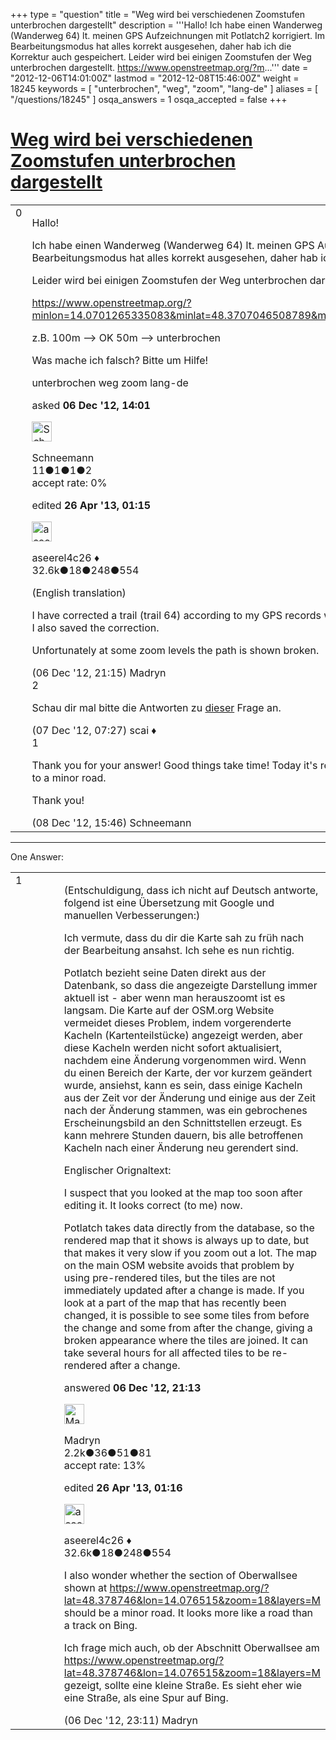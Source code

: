 +++
type = "question"
title = "Weg wird bei verschiedenen Zoomstufen unterbrochen dargestellt"
description = '''Hallo! Ich habe einen Wanderweg (Wanderweg 64) lt. meinen GPS Aufzeichnungen mit Potlatch2 korrigiert. Im Bearbeitungsmodus hat alles korrekt ausgesehen, daher hab ich die Korrektur auch gespeichert. Leider wird bei einigen Zoomstufen der Weg unterbrochen dargestellt. https://www.openstreetmap.org/?m...'''
date = "2012-12-06T14:01:00Z"
lastmod = "2012-12-08T15:46:00Z"
weight = 18245
keywords = [ "unterbrochen", "weg", "zoom", "lang-de" ]
aliases = [ "/questions/18245" ]
osqa_answers = 1
osqa_accepted = false
+++

<div class="headNormal">

# [Weg wird bei verschiedenen Zoomstufen unterbrochen dargestellt](/questions/18245/weg-wird-bei-verschiedenen-zoomstufen-unterbrochen-dargestellt)

</div>

<div id="main-body">

<div id="askform">

<table id="question-table" style="width:100%;">
<colgroup>
<col style="width: 50%" />
<col style="width: 50%" />
</colgroup>
<tbody>
<tr>
<td style="width: 30px; vertical-align: top"><div class="vote-buttons">
<span id="post-18245-upvote" class="ajax-command post-vote up" rel="nofollow" title="I like this post (click again to cancel)"> </span>
<div id="post-18245-score" class="post-score" title="current number of votes">
0
</div>
<span id="post-18245-downvote" class="ajax-command post-vote down" rel="nofollow" title="I dont like this post (click again to cancel)"> </span> <span id="favorite-mark" class="ajax-command favorite-mark" rel="nofollow" title="mark/unmark this question as favorite (click again to cancel)"> </span>
<div id="favorite-count" class="favorite-count">
&#10;</div>
</div></td>
<td><div id="item-right">
<div class="question-body">
<p>Hallo!</p>
<p>Ich habe einen Wanderweg (Wanderweg 64) lt. meinen GPS Aufzeichnungen mit Potlatch2 korrigiert. Im Bearbeitungsmodus hat alles korrekt ausgesehen, daher hab ich die Korrektur auch gespeichert.</p>
<p>Leider wird bei einigen Zoomstufen der Weg unterbrochen dargestellt.</p>
<p><a href="https://www.openstreetmap.org/?minlon=14.0701265335083&amp;minlat=48.3707046508789&amp;maxlon=14.0803871154785&amp;maxlat=48.3793258666992">https://www.openstreetmap.org/?minlon=14.0701265335083&amp;minlat=48.3707046508789&amp;maxlon=14.0803871154785&amp;maxlat=48.3793258666992</a></p>
<p>z.B. 100m --&gt; OK 50m --&gt; unterbrochen</p>
<p>Was mache ich falsch? Bitte um Hilfe!</p>
</div>
<div id="question-tags" class="tags-container tags">
<span class="post-tag tag-link-unterbrochen" rel="tag" title="see questions tagged &#39;unterbrochen&#39;">unterbrochen</span> <span class="post-tag tag-link-weg" rel="tag" title="see questions tagged &#39;weg&#39;">weg</span> <span class="post-tag tag-link-zoom" rel="tag" title="see questions tagged &#39;zoom&#39;">zoom</span> <span class="post-tag tag-link-lang-de" rel="tag" title="see questions tagged &#39;lang-de&#39;">lang-de</span>
</div>
<div id="question-controls" class="post-controls">
&#10;</div>
<div class="post-update-info-container">
<div class="post-update-info post-update-info-user">
<p>asked <strong>06 Dec '12, 14:01</strong></p>
<img src="https://secure.gravatar.com/avatar/60ef48b2662dc5eb81bfb4f95e3c7c4a?s=32&amp;d=identicon&amp;r=g" class="gravatar" width="32" height="32" alt="Schneemann&#39;s gravatar image" />
<p><span>Schneemann</span><br />
<span class="score" title="11 reputation points">11</span><span title="1 badges"><span class="badge1">●</span><span class="badgecount">1</span></span><span title="1 badges"><span class="silver">●</span><span class="badgecount">1</span></span><span title="2 badges"><span class="bronze">●</span><span class="badgecount">2</span></span><br />
<span class="accept_rate" title="Rate of the user&#39;s accepted answers">accept rate:</span> <span title="Schneemann has no accepted answers">0%</span></p>
</div>
<div class="post-update-info post-update-info-edited">
<p><span> edited <strong>26 Apr '13, 01:15</strong> </span></p>
<img src="https://secure.gravatar.com/avatar/66f0dc05b44574e3894be07b0b37cf37?s=32&amp;d=identicon&amp;r=g" class="gravatar" width="32" height="32" alt="aseerel4c26&#39;s gravatar image" />
<p><span>aseerel4c26 ♦</span><br />
<span class="score" title="32615 reputation points"><span>32.6k</span></span><span title="18 badges"><span class="badge1">●</span><span class="badgecount">18</span></span><span title="248 badges"><span class="silver">●</span><span class="badgecount">248</span></span><span title="554 badges"><span class="bronze">●</span><span class="badgecount">554</span></span></p>
</div>
</div>
<div id="comments-container-18245" class="comments-container">
<span id="18261"></span>
<div id="comment-18261" class="comment">
<div id="post-18261-score" class="comment-score">
&#10;</div>
<div class="comment-text">
<p>(English translation)</p>
<p>I have corrected a trail (trail 64) according to my GPS records with Potlatch2. In edit mode, everything looked correct, so I also saved the correction.</p>
<p>Unfortunately at some zoom levels the path is shown broken.</p>
</div>
<div id="comment-18261-info" class="comment-info">
<span class="comment-age">(06 Dec '12, 21:15)</span> <span class="comment-user userinfo">Madryn</span>
</div>
</div>
<span id="18265"></span>
<div id="comment-18265" class="comment">
<div id="post-18265-score" class="comment-score">
2
</div>
<div class="comment-text">
<p>Schau dir mal bitte die Antworten zu <a href="/questions/102/i-have-made-edits-but-they-dont-show-up-on-the-map">dieser</a> Frage an.</p>
</div>
<div id="comment-18265-info" class="comment-info">
<span class="comment-age">(07 Dec '12, 07:27)</span> <span class="comment-user userinfo">scai ♦</span>
</div>
</div>
<span id="18291"></span>
<div id="comment-18291" class="comment">
<div id="post-18291-score" class="comment-score">
1
</div>
<div class="comment-text">
<p>Thank you for your answer! Good things take time! Today it's really korrekt. The road Oberwaldsee I also corrected again to a minor road.</p>
<p>Thank you!</p>
</div>
<div id="comment-18291-info" class="comment-info">
<span class="comment-age">(08 Dec '12, 15:46)</span> <span class="comment-user userinfo">Schneemann</span>
</div>
</div>
</div>
<div id="comment-tools-18245" class="comment-tools">
&#10;</div>
<div class="clear">
&#10;</div>
<div id="comment-18245-form-container" class="comment-form-container">
&#10;</div>
<div class="clear">
&#10;</div>
</div></td>
</tr>
</tbody>
</table>

------------------------------------------------------------------------

<div class="tabBar">

<span id="sort-top"></span>

<div class="headQuestions">

One Answer:

</div>

</div>

<span id="18260"></span>

<div id="answer-container-18260" class="answer">

<table style="width:100%;">
<colgroup>
<col style="width: 50%" />
<col style="width: 50%" />
</colgroup>
<tbody>
<tr>
<td style="width: 30px; vertical-align: top"><div class="vote-buttons">
<span id="post-18260-upvote" class="ajax-command post-vote up" rel="nofollow" title="I like this post (click again to cancel)"> </span>
<div id="post-18260-score" class="post-score" title="current number of votes">
1
</div>
<span id="post-18260-downvote" class="ajax-command post-vote down" rel="nofollow" title="I dont like this post (click again to cancel)"> </span>
</div></td>
<td><div class="item-right">
<div class="answer-body">
<p>(Entschuldigung, dass ich nicht auf Deutsch antworte, folgend ist eine Übersetzung mit Google und manuellen Verbesserungen:)</p>
<p>Ich vermute, dass du dir die Karte sah zu früh nach der Bearbeitung ansahst. Ich sehe es nun richtig.</p>
<p>Potlatch bezieht seine Daten direkt aus der Datenbank, so dass die angezeigte Darstellung immer aktuell ist - aber wenn man herauszoomt ist es langsam. Die Karte auf der OSM.org Website vermeidet dieses Problem, indem vorgerenderte Kacheln (Kartenteilstücke) angezeigt werden, aber diese Kacheln werden nicht sofort aktualisiert, nachdem eine Änderung vorgenommen wird. Wenn du einen Bereich der Karte, der vor kurzem geändert wurde, ansiehst, kann es sein, dass einige Kacheln aus der Zeit vor der Änderung und einige aus der Zeit nach der Änderung stammen, was ein gebrochenes Erscheinungsbild an den Schnittstellen erzeugt. Es kann mehrere Stunden dauern, bis alle betroffenen Kacheln nach einer Änderung neu gerendert sind.</p>
<p>Englischer Orignaltext:</p>
<p>I suspect that you looked at the map too soon after editing it. It looks correct (to me) now.</p>
<p>Potlatch takes data directly from the database, so the rendered map that it shows is always up to date, but that makes it very slow if you zoom out a lot. The map on the main OSM website avoids that problem by using pre-rendered tiles, but the tiles are not immediately updated after a change is made. If you look at a part of the map that has recently been changed, it is possible to see some tiles from before the change and some from after the change, giving a broken appearance where the tiles are joined. It can take several hours for all affected tiles to be re-rendered after a change.</p>
</div>
<div class="answer-controls post-controls">
&#10;</div>
<div class="post-update-info-container">
<div class="post-update-info post-update-info-user">
<p>answered <strong>06 Dec '12, 21:13</strong></p>
<img src="https://secure.gravatar.com/avatar/c81fd17cde8b2747629b78bdef81a202?s=32&amp;d=identicon&amp;r=g" class="gravatar" width="32" height="32" alt="Madryn&#39;s gravatar image" />
<p><span>Madryn</span><br />
<span class="score" title="2241 reputation points"><span>2.2k</span></span><span title="36 badges"><span class="badge1">●</span><span class="badgecount">36</span></span><span title="51 badges"><span class="silver">●</span><span class="badgecount">51</span></span><span title="81 badges"><span class="bronze">●</span><span class="badgecount">81</span></span><br />
<span class="accept_rate" title="Rate of the user&#39;s accepted answers">accept rate:</span> <span title="Madryn has 5 accepted answers">13%</span></p>
</div>
<div class="post-update-info post-update-info-edited">
<p><span> edited <strong>26 Apr '13, 01:16</strong> </span></p>
<img src="https://secure.gravatar.com/avatar/66f0dc05b44574e3894be07b0b37cf37?s=32&amp;d=identicon&amp;r=g" class="gravatar" width="32" height="32" alt="aseerel4c26&#39;s gravatar image" />
<p><span>aseerel4c26 ♦</span><br />
<span class="score" title="32615 reputation points"><span>32.6k</span></span><span title="18 badges"><span class="badge1">●</span><span class="badgecount">18</span></span><span title="248 badges"><span class="silver">●</span><span class="badgecount">248</span></span><span title="554 badges"><span class="bronze">●</span><span class="badgecount">554</span></span></p>
</div>
</div>
<div id="comments-container-18260" class="comments-container">
<span id="18263"></span>
<div id="comment-18263" class="comment">
<div id="post-18263-score" class="comment-score">
&#10;</div>
<div class="comment-text">
<p>I also wonder whether the section of Oberwallsee shown at <a href="https://www.openstreetmap.org/?lat=48.378746&amp;lon=14.076515&amp;zoom=18&amp;layers=M">https://www.openstreetmap.org/?lat=48.378746&amp;lon=14.076515&amp;zoom=18&amp;layers=M</a> should be a minor road. It looks more like a road than a track on Bing.</p>
<p>Ich frage mich auch, ob der Abschnitt Oberwallsee am <a href="https://www.openstreetmap.org/?lat=48.378746&amp;lon=14.076515&amp;zoom=18&amp;layers=M">https://www.openstreetmap.org/?lat=48.378746&amp;lon=14.076515&amp;zoom=18&amp;layers=M</a> gezeigt, sollte eine kleine Straße. Es sieht eher wie eine Straße, als eine Spur auf Bing.</p>
</div>
<div id="comment-18263-info" class="comment-info">
<span class="comment-age">(06 Dec '12, 23:11)</span> <span class="comment-user userinfo">Madryn</span>
</div>
</div>
</div>
<div id="comment-tools-18260" class="comment-tools">
&#10;</div>
<div class="clear">
&#10;</div>
<div id="comment-18260-form-container" class="comment-form-container">
&#10;</div>
<div class="clear">
&#10;</div>
</div></td>
</tr>
</tbody>
</table>

</div>

<div class="paginator-container-left">

</div>

</div>

</div>

